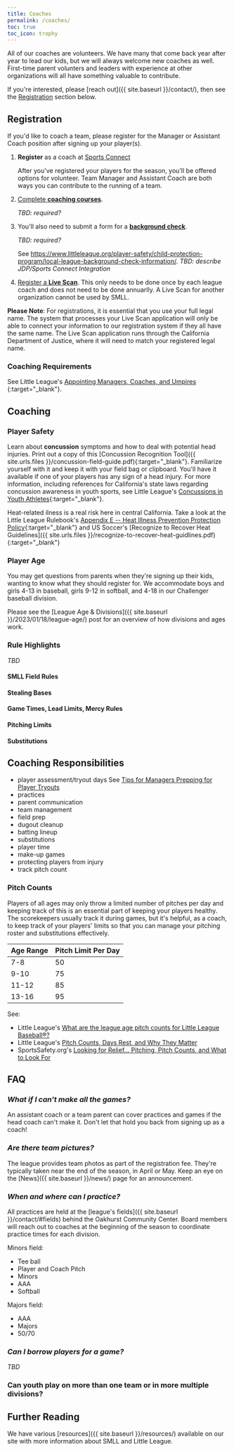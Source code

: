 ```yaml
---
title: Coaches
permalink: /coaches/
toc: true
toc_icon: trophy
---
```


All of our coaches are volunteers. We have many that come back year
after year to lead our kids, but we will always welcome new coaches
as well. First-time parent volunters and leaders with experience at
other organizations will all have something valuable to contribute.

If you're interested, please [reach out]({{ site.baseurl }}/contact/), then see the
[Registration](#registration) section below.


## Registration

If you'd like to coach a team, please register for the Manager or Assistant Coach
position after signing up your player(s).

1. **Register** as a coach at [Sports Connect](https://login.stacksports.com/login?client_id=612b0399b1854a002e427f78&redirect_uri=https://core-api.bluesombrero.com/login/redirect/portal/7479&app_name=Sierra+Mountain+Little+League&portalid=7479&instancekey=sports)

    After you've registered your players for the season, you'll be offered
	options for volunteer. Team Manager and Assistant Coach are both ways
	you can contribute to the running of a team.

2. [Complete **coaching courses**](#coaching-requirements). 

   _TBD: required?_

3. You'll also need to submit a form for a [**background check**](#background-checks).

   _TBD: required?_

   See https://www.littleleague.org/player-safety/child-protection-program/local-league-background-check-information/.
   _TBD: describe JDP/Sports Connect Integration_

4. [Register a **Live Scan**](#live-scan). This only needs to be done once by each league
   coach and does not need to be done annuarlly. A Live Scan for another organization
   cannot be used by SMLL.

**Please Note**:
For registrations, it is essential that you use your full legal name. The system that
processes your Live Scan application will only be able to connect your information
to our registration system if they all have the same name. The Live Scan application
runs through the California Department of Justice, where it will need to match your
registered legal name.

### Coaching Requirements

See Little League's [Appointing Managers, Coaches, and Umpires
](https://www.littleleague.org/university/articles/appointing-managers-coaches-and-umpires/){:target="_blank"}.


## Coaching

### Player Safety

Learn about **concussion** symptoms and how to deal with potential head injuries.
Print out a copy of this [Concussion Recognition
Tool]({{ site.urls.files }}/concussion-field-guide.pdf){:target="_blank"}.
Familiarize yourself with it and keep it with your field bag or clipboard.
You'll have it available if one of your players has any sign of a head injury.
For more information, including references for California's state laws regarding
concussion awareness in youth sports, see Little League's [Concussions in Youth
Athletes](https://www.littleleague.org/player-safety/concussions-youth-athletes/){:target="_blank"}.

Heat-related ilness is a real risk here in central California. Take a look at the
Little League Rulebook's [Appendix E -- Heat Illness Prevention Protection
Policy](https://www.littleleague.org/playing-rules/appendices/appendix-e/){:target="_blank"}
and US Soccer's [Recognize to Recover Heat
Guidelines]({{ site.urls.files }}/recognize-to-recover-heat-guidlines.pdf){:target="_blank"}

### Player Age

You may get questions from parents when they're signing up their kids, wanting to know
what they should register for. We accommodate boys and girls 4-13 in baseball,
girls 9-12 in softball, and 4-18 in our Challenger baseball division.

Please see the [League Age &amp; Divisions]({{ site.baseurl }}/2023/01/18/league-age/)
post for an overview of how divisions and ages work.



### Rule Highlights

_TBD_

#### SMLL Field Rules

#### Stealing Bases

#### Game Times, Lead Limits, Mercy Rules

#### Pitching Limits

#### Substitutions


## Coaching Responsibilities

- player assessment/tryout days
  See [Tips for Managers Prepping for Player Tryouts](https://www.littleleague.org/university/articles/tips-for-managers-prepping-for-player-tryouts/)
- practices
- parent communication
- team management
- field prep
- dugout cleanup
- batting lineup
- substitutions
- player time
- make-up games
- protecting players from injury
- track pitch count

### Pitch Counts

Players of all ages may only throw a limited number of pitches per day and keeping track
of this is an essential part of keeping your players healthy. The scorekeepers usually
track it during games, but it's helpful, as a coach, to keep track of your players' limits
so that you can manage your pitching roster and substitutions effectively.

| Age Range | Pitch Limit Per Day |
|-----------|---------------------|
| 7-8 	    | 50                  |
| 9-10 	    | 75                  |
| 11-12     | 85                  |
| 13-16     | 95                  |

See:
* Little League's [What are the league age pitch counts for Little League
  Baseball®?](https://www.littleleague.org/help-center/little-league-baseball-pitch-counts/)
* Little League's [Pitch Counts, Days Rest, and Why They
  Matter](https://www.littleleague.org/news/pitch-counts-days-rest-and-why-they-matter/)
* SportsSafety.org's [Looking for Relief... Pitching, Pitch Counts, and What to Look
  For](https://sportssafety.org/articles/#1487006133811-63fc5540-61be)


## FAQ

### _What if I can't make all the games?_

An assistant coach or a team parent can cover practices and games
if the head coach can't make it. Don't let that hold you back from
signing up as a coach!

### _Are there team pictures?_

The league provides team photos as part of the registration fee.
They're typically taken near the end of the season, in April or May.
Keep an eye on the [News]({{ site.baseurl }}/news/) page for an announcement.

### _When and where can I practice?_

All practices are held at the [league's fields]({{ site.baseurl }}/contact/#fields)
behind the Oakhurst Community Center. Board members will reach out to coaches
at the beginning of the season to coordinate practice times for each division.

Minors field:
* Tee ball
* Player and Coach Pitch
* Minors
* AAA
* Softball

Majors field:
* AAA
* Majors
* 50/70


### _Can I borrow players for a game?_

_TBD_

### Can youth play on more than one team or in more multiple divisions?

## Further Reading

We have various [resources]({{ site.baseurl }}/resources/) available on our site
with more information about SMLL and Little League.
